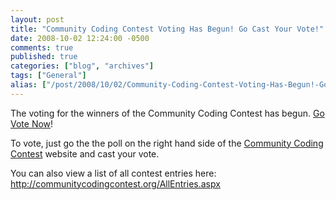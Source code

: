 ```yaml
---
layout: post
title: "Community Coding Contest Voting Has Begun! Go Cast Your Vote!"
date: 2008-10-02 12:24:00 -0500
comments: true
published: true
categories: ["blog", "archives"]
tags: ["General"]
alias: ["/post/2008/10/02/Community-Coding-Contest-Voting-Has-Begun!-Go-Cast-Your-Vote!", "/post/2008/10/02/community-coding-contest-voting-has-begun!-go-cast-your-vote!"]
---
```

<!-- more -->
<div class="text">
<p>
The voting for the winners of the Community Coding Contest has begun. <a href="http://communitycodingcontest.org/">Go Vote Now</a>!
</p>
<p>
To vote, just go the the poll on the right hand side of the <a href="http://communitycodingcontest.org/">Community Coding Contest</a> website and cast your vote.
</p>
<p>
You can also view a list of all contest entries here: <a href="http://communitycodingcontest.org/AllEntries.aspx">http://communitycodingcontest.org/AllEntries.aspx</a>
</p>
</div>
